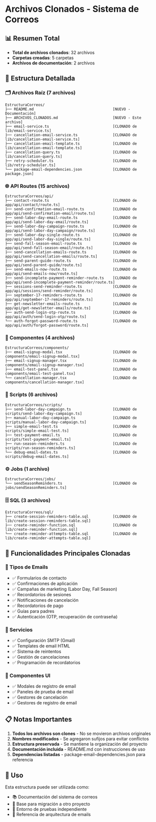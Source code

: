 # Archivos Clonados - Sistema de Correos

## 📊 Resumen Total
- **Total de archivos clonados**: 32 archivos
- **Carpetas creadas**: 5 carpetas
- **Archivos de documentación**: 2 archivos

## 📁 Estructura Detallada

### 🗂️ Archivos Raíz (7 archivos)
```
EstructuraCorreos/
├── README.md                                    [NUEVO - Documentación]
├── ARCHIVOS_CLONADOS.md                         [NUEVO - Este archivo]
├── email-service.ts                             [CLONADO de lib/email-service.ts]
├── cancellation-email-service.ts                [CLONADO de lib/cancellation-email-service.ts]
├── cancellation-email-template.ts               [CLONADO de lib/cancellation-email-template.ts]
├── cancellation-query.ts                        [CLONADO de lib/cancellation-query.ts]
├── retry-scheduler.ts                           [CLONADO de lib/retry-scheduler.ts]
└── package-email-dependencies.json              [CLONADO de package.json]
```

### 🌐 API Routes (15 archivos)
```
EstructuraCorreos/api/
├── contact-route.ts                             [CLONADO de app/api/contact/route.ts]
├── send-confirmation-email-route.ts             [CLONADO de app/api/send-confirmation-email/route.ts]
├── send-labor-day-email-route.ts                [CLONADO de app/api/send-labor-day-email/route.ts]
├── send-labor-day-campaign-route.ts             [CLONADO de app/api/send-labor-day-campaign/route.ts]
├── send-labor-day-single-route.ts               [CLONADO de app/api/send-labor-day-single/route.ts]
├── send-fall-season-email-route.ts              [CLONADO de app/api/send-fall-season-email/route.ts]
├── send-cancellation-emails-route.ts            [CLONADO de app/api/send-cancellation-emails/route.ts]
├── send-parent-guide-route.ts                   [CLONADO de app/api/send-parent-guide/route.ts]
├── send-emails-now-route.ts                     [CLONADO de app/api/send-emails-now/route.ts]
├── send-incomplete-payment-reminder-route.ts    [CLONADO de app/api/send-incomplete-payment-reminder/route.ts]
├── sessions-send-reminder-route.ts              [CLONADO de app/api/sessions/send-reminder/route.ts]
├── september-17-reminders-route.ts              [CLONADO de app/api/september-17-reminders/route.ts]
├── get-newsletter-emails-route.ts               [CLONADO de app/api/get-newsletter-emails/route.ts]
├── auth-send-login-otp-route.ts                 [CLONADO de app/api/auth/send-login-otp/route.ts]
└── auth-forgot-password-route.ts                [CLONADO de app/api/auth/forgot-password/route.ts]
```

### 🎨 Componentes (4 archivos)
```
EstructuraCorreos/components/
├── email-signup-modal.tsx                       [CLONADO de components/email-signup-modal.tsx]
├── email-signup-manager.tsx                     [CLONADO de components/email-signup-manager.tsx]
├── email-test-panel.tsx                         [CLONADO de components/email-test-panel.tsx]
└── cancellation-manager.tsx                     [CLONADO de components/cancellation-manager.tsx]
```

### 📜 Scripts (6 archivos)
```
EstructuraCorreos/scripts/
├── send-labor-day-campaign.ts                   [CLONADO de scripts/send-labor-day-campaign.ts]
├── manual-labor-day-campaign.ts                 [CLONADO de scripts/manual-labor-day-campaign.ts]
├── simple-email-test.ts                         [CLONADO de scripts/simple-email-test.ts]
├── test-payment-email.ts                        [CLONADO de scripts/test-payment-email.ts]
├── run-season-reminders.ts                      [CLONADO de scripts/run-season-reminders.ts]
└── debug-email-dates.ts                         [CLONADO de scripts/debug-email-dates.ts]
```

### ⚙️ Jobs (1 archivo)
```
EstructuraCorreos/jobs/
└── sendSeasonReminders.ts                       [CLONADO de jobs/sendSeasonReminders.ts]
```

### 🗄️ SQL (3 archivos)
```
EstructuraCorreos/sql/
├── create-session-reminders-table.sql           [CLONADO de lib/create-session-reminders-table.sql]
├── create-reminder-function.sql                 [CLONADO de lib/create-reminder-function.sql]
└── create-reminder-attempts-table.sql           [CLONADO de lib/create-reminder-attempts-table.sql]
```

## 🎯 Funcionalidades Principales Clonadas

### 📧 Tipos de Emails
- ✅ Formularios de contacto
- ✅ Confirmaciones de aplicación
- ✅ Campañas de marketing (Labor Day, Fall Season)
- ✅ Recordatorios de sesiones
- ✅ Notificaciones de cancelación
- ✅ Recordatorios de pago
- ✅ Guías para padres
- ✅ Autenticación (OTP, recuperación de contraseña)

### 🔧 Servicios
- ✅ Configuración SMTP (Gmail)
- ✅ Templates de email HTML
- ✅ Sistema de reintentos
- ✅ Gestión de cancelaciones
- ✅ Programación de recordatorios

### 🎨 Componentes UI
- ✅ Modales de registro de email
- ✅ Paneles de prueba de email
- ✅ Gestores de cancelación
- ✅ Gestores de registro de email

## 📋 Notas Importantes

1. **Todos los archivos son clones** - No se movieron archivos originales
2. **Nombres modificados** - Se agregaron sufijos para evitar conflictos
3. **Estructura preservada** - Se mantiene la organización del proyecto
4. **Documentación incluida** - README.md con instrucciones de uso
5. **Dependencias listadas** - package-email-dependencies.json para referencia

## 🚀 Uso

Esta estructura puede ser utilizada como:
- 📚 Documentación del sistema de correos
- 🔄 Base para migración a otro proyecto
- 🧪 Entorno de pruebas independiente
- 📖 Referencia de arquitectura de emails
